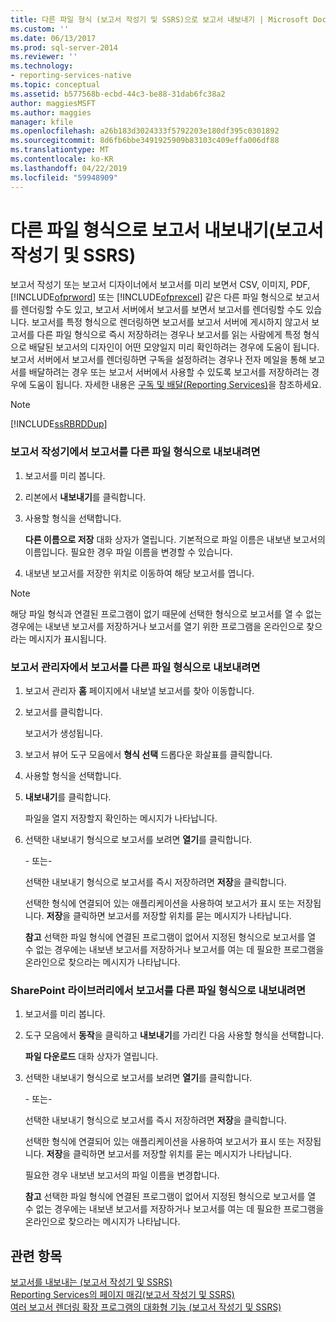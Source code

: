 ```yaml
---
title: 다른 파일 형식 (보고서 작성기 및 SSRS)으로 보고서 내보내기 | Microsoft Docs
ms.custom: ''
ms.date: 06/13/2017
ms.prod: sql-server-2014
ms.reviewer: ''
ms.technology:
- reporting-services-native
ms.topic: conceptual
ms.assetid: b577568b-ecbd-44c3-be88-31dab6fc38a2
author: maggiesMSFT
ms.author: maggies
manager: kfile
ms.openlocfilehash: a26b183d3024333f5792203e180df395c0301892
ms.sourcegitcommit: 8d6fb6bbe3491925909b83103c409effa006df88
ms.translationtype: MT
ms.contentlocale: ko-KR
ms.lasthandoff: 04/22/2019
ms.locfileid: "59948909"
---
```

# <a name="export-a-report-as-another-file-type-report-builder-and-ssrs"></a>다른 파일 형식으로 보고서 내보내기(보고서 작성기 및 SSRS)
  보고서 작성기 또는 보고서 디자이너에서 보고서를 미리 보면서 CSV, 이미지, PDF, [!INCLUDE[ofprword](../includes/ofprword-md.md)] 또는 [!INCLUDE[ofprexcel](../includes/ofprexcel-md.md)] 같은 다른 파일 형식으로 보고서를 렌더링할 수도 있고, 보고서 서버에서 보고서를 보면서 보고서를 렌더링할 수도 있습니다. 보고서를 특정 형식으로 렌더링하면 보고서를 보고서 서버에 게시하지 않고서 보고서를 다른 파일 형식으로 즉시 저장하려는 경우나 보고서를 읽는 사람에게 특정 형식으로 배달된 보고서의 디자인이 어떤 모양일지 미리 확인하려는 경우에 도움이 됩니다. 보고서 서버에서 보고서를 렌더링하면 구독을 설정하려는 경우나 전자 메일을 통해 보고서를 배달하려는 경우 또는 보고서 서버에서 사용할 수 있도록 보고서를 저장하려는 경우에 도움이 됩니다. 자세한 내용은 [구독 및 배달&#40;Reporting Services&#41;](subscriptions/subscriptions-and-delivery-reporting-services.md)을 참조하세요.  
  
> [!NOTE]  
>  [!INCLUDE[ssRBRDDup](../includes/ssrbrddup-md.md)]  
  
### <a name="to-export-a-report-as-another-file-type-in-report-builder"></a>보고서 작성기에서 보고서를 다른 파일 형식으로 내보내려면  
  
1.  보고서를 미리 봅니다.  
  
2.  리본에서 **내보내기**를 클릭합니다.  
  
3.  사용할 형식을 선택합니다.  
  
     **다른 이름으로 저장** 대화 상자가 열립니다. 기본적으로 파일 이름은 내보낸 보고서의 이름입니다. 필요한 경우 파일 이름을 변경할 수 있습니다.  
  
4.  내보낸 보고서를 저장한 위치로 이동하여 해당 보고서를 엽니다.  
  
> [!NOTE]  
>  해당 파일 형식과 연결된 프로그램이 없기 때문에 선택한 형식으로 보고서를 열 수 없는 경우에는 내보낸 보고서를 저장하거나 보고서를 열기 위한 프로그램을 온라인으로 찾으라는 메시지가 표시됩니다.  
  
### <a name="to-export-a-report-as-another-file-type-in-report-manager"></a>보고서 관리자에서 보고서를 다른 파일 형식으로 내보내려면  
  
1.  보고서 관리자 **홈** 페이지에서 내보낼 보고서를 찾아 이동합니다.  
  
2.  보고서를 클릭합니다.  
  
     보고서가 생성됩니다.  
  
3.  보고서 뷰어 도구 모음에서 **형식 선택** 드롭다운 화살표를 클릭합니다.  
  
4.  사용할 형식을 선택합니다.  
  
5.  **내보내기**를 클릭합니다.  
  
     파일을 열지 저장할지 확인하는 메시지가 나타납니다.  
  
6.  선택한 내보내기 형식으로 보고서를 보려면 **열기**를 클릭합니다.  
  
     \- 또는-  
  
     선택한 내보내기 형식으로 보고서를 즉시 저장하려면 **저장**을 클릭합니다.  
  
     선택한 형식에 연결되어 있는 애플리케이션을 사용하여 보고서가 표시 또는 저장됩니다. **저장**을 클릭하면 보고서를 저장할 위치를 묻는 메시지가 나타납니다.  
  
     **참고** 선택한 파일 형식에 연결된 프로그램이 없어서 지정된 형식으로 보고서를 열 수 없는 경우에는 내보낸 보고서를 저장하거나 보고서를 여는 데 필요한 프로그램을 온라인으로 찾으라는 메시지가 나타납니다.  
  
### <a name="to-export-a-report-as-another-file-type-in-a-sharepoint-library"></a>SharePoint 라이브러리에서 보고서를 다른 파일 형식으로 내보내려면  
  
1.  보고서를 미리 봅니다.  
  
2.  도구 모음에서 **동작**을 클릭하고 **내보내기**를 가리킨 다음 사용할 형식을 선택합니다.  
  
     **파일 다운로드** 대화 상자가 열립니다.  
  
3.  선택한 내보내기 형식으로 보고서를 보려면 **열기**를 클릭합니다.  
  
     \- 또는-  
  
     선택한 내보내기 형식으로 보고서를 즉시 저장하려면 **저장**을 클릭합니다.  
  
     선택한 형식에 연결되어 있는 애플리케이션을 사용하여 보고서가 표시 또는 저장됩니다. **저장**을 클릭하면 보고서를 저장할 위치를 묻는 메시지가 나타납니다.  
  
     필요한 경우 내보낸 보고서의 파일 이름을 변경합니다.  
  
     **참고** 선택한 파일 형식에 연결된 프로그램이 없어서 지정된 형식으로 보고서를 열 수 없는 경우에는 내보낸 보고서를 저장하거나 보고서를 여는 데 필요한 프로그램을 온라인으로 찾으라는 메시지가 나타납니다.  
  
## <a name="see-also"></a>관련 항목  
 [보고서를 내보내는 &#40;보고서 작성기 및 SSRS&#41;](report-builder/export-reports-report-builder-and-ssrs.md)   
 [Reporting Services의 페이지 매김&#40;보고서 작성기 및 SSRS&#41;](report-design/pagination-in-reporting-services-report-builder-and-ssrs.md)   
 [여러 보고서 렌더링 확장 프로그램의 대화형 기능 &#40;보고서 작성기 및 SSRS&#41;](report-builder/interactive-functionality-different-report-rendering-extensions.md)  
  
  
